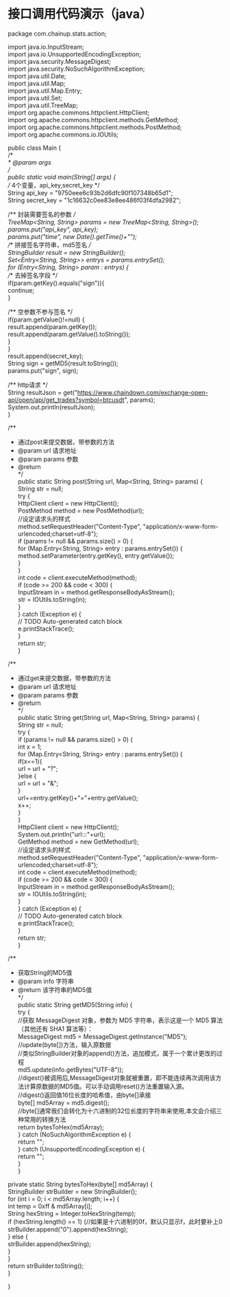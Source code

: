 # 接口调用代码演示（java）

package com.chainup.stats.action;<br>

import java.io.InputStream;<br>
import java.io.UnsupportedEncodingException;<br>
import java.security.MessageDigest;<br>
import java.security.NoSuchAlgorithmException;<br>
import java.util.Date;<br>
import java.util.Map;<br>
import java.util.Map.Entry;<br>
import java.util.Set;<br>
import java.util.TreeMap;<br>
import org.apache.commons.httpclient.HttpClient;<br>
import org.apache.commons.httpclient.methods.GetMethod;<br>
import org.apache.commons.httpclient.methods.PostMethod;<br>
import org.apache.commons.io.IOUtils;<br>

public class Main {<br>
/**<br>
\* @param args<br>
*/<br>
public static void main(String[] args) {<br>
/** 4个变量，api_key,secret_key */<br>
String api_key = "9750eee6c93b2d6dfc90f107348b65d1";<br>
String secret_key = "1c16632c0ee83e8ee486f03f4dfa2982";<br>

/** 封装需要签名的参数 */<br>
TreeMap<String, String> params = new TreeMap<String, String>();<br>
params.put("api_key", api_key);<br>
params.put("time", new Date().getTime()+"");<br>
/** 拼接签名字符串，md5签名 */<br>
StringBuilder result = new StringBuilder();<br>
Set<Entry<String, String>> entrys = params.entrySet();<br>
for (Entry<String, String> param : entrys) {<br>
/** 去掉签名字段 */<br>
if(param.getKey().equals("sign")){<br>
continue;<br>
}<br>

/** 空参数不参与签名 */<br>
if(param.getValue()!=null) {<br>
result.append(param.getKey());<br>
result.append(param.getValue().toString());<br>
}<br>
}<br>
result.append(secret_key);<br>
String sign = getMD5(result.toString());<br>
params.put("sign", sign);<br>

/** http请求 */<br>
String resultJson = get("https://www.chaindown.com/exchange-open-api/open/api/get_trades?symbol=btcusdt", params);<br>
System.out.println(resultJson);<br>
}<br>




/**<br>
* 通过post来提交数据，带参数的方法<br>
* @param url 请求地址<br>
* @param params 参数<br>
* @return<br>
*/<br>
public static String post(String url, Map<String, String> params) {<br>
String str = null;<br>
try {<br>
HttpClient client = new HttpClient();<br>
PostMethod method = new PostMethod(url);<br>
//设定请求头的样式<br>
method.setRequestHeader("Content-Type", "application/x-www-form-urlencoded;charset=utf-8");<br>
if (params != null && params.size() > 0) {<br>
for (Map.Entry<String, String> entry : params.entrySet()) {<br>
method.setParameter(entry.getKey(), entry.getValue());<br>
}<br>
}<br>
int code = client.executeMethod(method);<br>
if (code >= 200 && code < 300) {<br>
InputStream in = method.getResponseBodyAsStream();<br>
str = IOUtils.toString(in);<br>
}<br>
} catch (Exception e) {<br>
// TODO Auto-generated catch block<br>
e.printStackTrace();<br>
}<br>
return str;<br>
}<br>

/**<br>
* 通过get来提交数据，带参数的方法<br>
* @param url 请求地址<br>
* @param params 参数<br>
* @return<br>
*/<br>
public static String get(String url, Map<String, String> params) {<br>
String str = null;<br>
try {<br>
if (params != null && params.size() > 0) {<br>
int x = 1;<br>
for (Map.Entry<String, String> entry : params.entrySet()) {<br>
if(x==1){<br>
url = url + "?";<br>
}else {<br>
url = url + "&";<br>
}<br>
url+=entry.getKey()+"="+entry.getValue();<br>
x++;<br>
}<br>
}<br>
HttpClient client = new HttpClient();<br>
System.out.println("url:::"+url);<br>
GetMethod method = new GetMethod(url);<br>
//设定请求头的样式<br>
method.setRequestHeader("Content-Type", "application/x-www-form-urlencoded;charset=utf-8");<br>
int code = client.executeMethod(method);<br>
if (code >= 200 && code < 300) {<br>
InputStream in = method.getResponseBodyAsStream();<br>
str = IOUtils.toString(in);<br>
}<br>
} catch (Exception e) {<br>
// TODO Auto-generated catch block<br>
e.printStackTrace();<br>
}<br>
return str;<br>
}<br>


/**<br>
* 获取String的MD5值<br>
* @param info 字符串<br>
* @return 该字符串的MD5值<br>
*/<br>
public static String getMD5(String info) {<br>
try {<br>
//获取 MessageDigest 对象，参数为 MD5 字符串，表示这是一个 MD5 算法（其他还有 SHA1 算法等）：<br>
MessageDigest md5 = MessageDigest.getInstance("MD5");<br>
//update(byte[])方法，输入原数据<br>
//类似StringBuilder对象的append()方法，追加模式，属于一个累计更改的过程<br>
md5.update(info.getBytes("UTF-8"));<br>
//digest()被调用后,MessageDigest对象就被重置，即不能连续再次调用该方法计算原数据的MD5值。可以手动调用reset()方法重置输入源。<br>
//digest()返回值16位长度的哈希值，由byte[]承接<br>
byte[] md5Array = md5.digest();<br>
//byte[]通常我们会转化为十六进制的32位长度的字符串来使用,本文会介绍三种常用的转换方法<br>
return bytesToHex(md5Array);<br>
} catch (NoSuchAlgorithmException e) {<br>
return "";<br>
} catch (UnsupportedEncodingException e) {<br>
return "";<br>
}<br>
}<br>

private static String bytesToHex(byte[] md5Array) {<br>
StringBuilder strBuilder = new StringBuilder();<br>
for (int i = 0; i < md5Array.length; i++) {<br>
int temp = 0xff & md5Array[i];<br>
String hexString = Integer.toHexString(temp);<br>
if (hexString.length() == 1) {//如果是十六进制的0f，默认只显示f，此时要补上0<br>
strBuilder.append("0").append(hexString);<br>
} else {<br>
strBuilder.append(hexString);<br>
}<br>
}<br>
return strBuilder.toString();<br>
}<br>

}